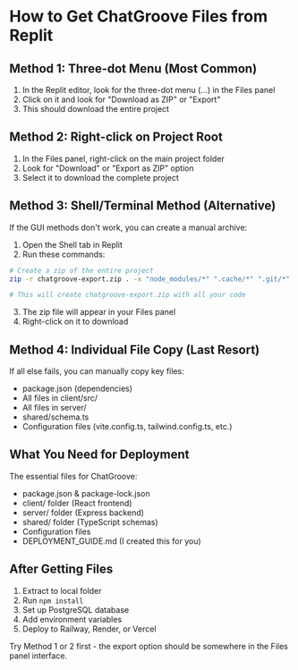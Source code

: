 # How to Get ChatGroove Files from Replit

## Method 1: Three-dot Menu (Most Common)
1. In the Replit editor, look for the three-dot menu (...) in the Files panel
2. Click on it and look for "Download as ZIP" or "Export"
3. This should download the entire project

## Method 2: Right-click on Project Root
1. In the Files panel, right-click on the main project folder
2. Look for "Download" or "Export as ZIP" option
3. Select it to download the complete project

## Method 3: Shell/Terminal Method (Alternative)
If the GUI methods don't work, you can create a manual archive:
1. Open the Shell tab in Replit
2. Run these commands:
```bash
# Create a zip of the entire project
zip -r chatgroove-export.zip . -x "node_modules/*" ".cache/*" ".git/*" "*.log"

# This will create chatgroove-export.zip with all your code
```
3. The zip file will appear in your Files panel
4. Right-click on it to download

## Method 4: Individual File Copy (Last Resort)
If all else fails, you can manually copy key files:
- package.json (dependencies)
- All files in client/src/
- All files in server/
- shared/schema.ts
- Configuration files (vite.config.ts, tailwind.config.ts, etc.)

## What You Need for Deployment
The essential files for ChatGroove:
- package.json & package-lock.json
- client/ folder (React frontend)
- server/ folder (Express backend) 
- shared/ folder (TypeScript schemas)
- Configuration files
- DEPLOYMENT_GUIDE.md (I created this for you)

## After Getting Files
1. Extract to local folder
2. Run `npm install`
3. Set up PostgreSQL database
4. Add environment variables
5. Deploy to Railway, Render, or Vercel

Try Method 1 or 2 first - the export option should be somewhere in the Files panel interface.